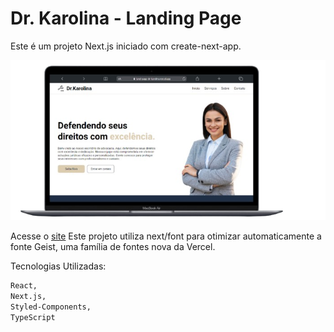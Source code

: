 
# Dr. Karolina - Landing Page

Este é um projeto Next.js iniciado com create-next-app.

![App Screenshot](./public/img/mac.png)

Acesse o [site](https://nextjs.orghttps://land-page-dr-karolina.vercel.app/)
Este projeto utiliza next/font para otimizar automaticamente a fonte Geist, uma família de fontes nova da Vercel.

Tecnologias Utilizadas:

```bash
React,
Next.js,
Styled-Components,
TypeScript

```
